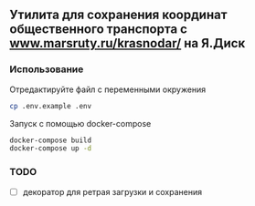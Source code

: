 ## Утилита для сохранения координат общественного транспорта с www.marsruty.ru/krasnodar/ на Я.Диск

### Использование

Отредактируйте файл с переменными окружения


```bash
cp .env.example .env
```


Запуск с помощью docker-compose


```bash
docker-compose build
docker-compose up -d
```

### TODO

- [ ] декоратор для ретрая загрузки и сохранения
